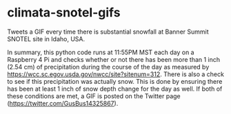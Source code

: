 # climata-snotel-gifs
Tweets a GIF every time there is substantial snowfall at Banner Summit SNOTEL site in Idaho, USA.

In summary, this python code runs at 11:55PM MST each day on a Raspberry 4 Pi and checks whether or not there has been more than 1 inch (2.54 cm) of precipitation during the course of the day as measured by https://wcc.sc.egov.usda.gov/nwcc/site?sitenum=312. There is also a check to see if this precipitation was actually snow. This is done by ensuring there has been at least 1 inch of snow depth change for the day as well. If both of these conditions are met, a GIF is posted on the Twitter page (https://twitter.com/GusBus14325867).
